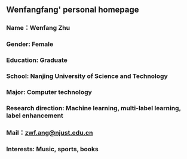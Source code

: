 ## Wenfangfang' personal homepage

### Name：Wenfang Zhu 

### Gender: Female 

### Education: Graduate

### School: Nanjing University of Science and Technology

### Major: Computer technology

### Research direction: Machine learning, multi-label learning, label enhancement

### Mail：zwf.ang@njust.edu.cn

### Interests: Music, sports, books
